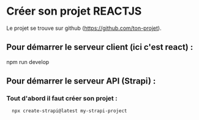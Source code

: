 # Créer son projet REACTJS

Le projet se trouve sur github (https://github.com/ton-projet).

## Pour démarrer le serveur client (ici c'est react) : 
   npm run develop

## Pour démarrer le serveur API (Strapi) : 
   ### Tout d'abord il faut créer son projet : 
      npx create-strapi@latest my-strapi-project
   ###
   


